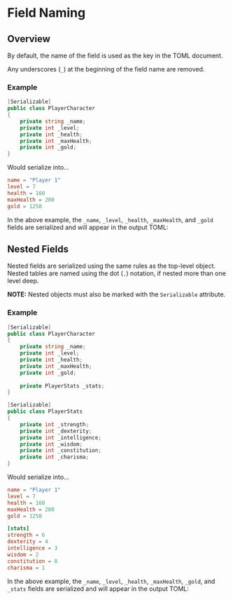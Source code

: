 # Field Naming

## Overview

By default, the name of the field is used as the key in the TOML document.

Any underscores (`_`) at the beginning of the field name are removed.

### Example

```csharp
[Serializable]
public class PlayerCharacter
{
    private string _name;
    private int _level;
    private int _health;
    private int _maxHealth;
    private int _gold;
}
```

Would serialize into...

```toml
name = "Player 1"
level = 7
health = 160
maxHealth = 200
gold = 1250
```

In the above example, the `_name`, `_level`, `_health`, `_maxHealth`, and `_gold` fields are serialized and will appear in the output TOML:

## Nested Fields

Nested fields are serialized using the same rules as the top-level object.
Nested tables are named using the dot (`.`) notation, if nested more than one level deep.

**NOTE:** Nested objects must also be marked with the `Serializable` attribute.

### Example

```csharp
[Serializable]
public class PlayerCharacter
{
    private string _name;
    private int _level;
    private int _health;
    private int _maxHealth;
    private int _gold;
    
    private PlayerStats _stats;
}

[Serializable]
public class PlayerStats
{
    private int _strength;
    private int _dexterity;
    private int _intelligence;
    private int _wisdom;
    private int _constitution;
    private int _charisma;
}
```

Would serialize into...

```toml
name = "Player 1"
level = 7
health = 160
maxHealth = 200
gold = 1250

[stats]
strength = 6
dexterity = 4
intelligence = 3
wisdom = 2
constitution = 8
charisma = 1
```

In the above example, the `_name`, `_level`, `_health`, `_maxHealth`, `_gold`, and `_stats` fields are serialized and will appear in the output TOML:
